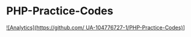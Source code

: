# PHP-Practice-Codes
[![Analytics](https://github.com/ UA-104776727-1/PHP-Practice-Codes)](https://github.com/the-redback/PHP-Practice-Codes/)]
